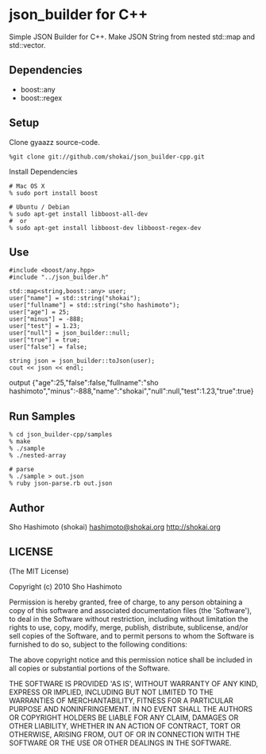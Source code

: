 json_builder for C++
======

Simple JSON Builder for C++.
Make JSON String from nested std::map and std::vector.

Dependencies
------------

* boost::any
* boost::regex

Setup
-----

Clone gyaazz source-code.

    %git clone git://github.com/shokai/json_builder-cpp.git

Install Dependencies

    # Mac OS X
    % sudo port install boost

    # Ubuntu / Debian
    % sudo apt-get install libboost-all-dev
    #  or
    % sudo apt-get install libboost-dev libboost-regex-dev


Use
---

    #include <boost/any.hpp>
    #include "../json_builder.h"

    std::map<string,boost::any> user;
    user["name"] = std::string("shokai");
    user["fullname"] = std::string("sho hashimoto");
    user["age"] = 25;
    user["minus"] = -888;
    user["test"] = 1.23;
    user["null"] = json_builder::null;
    user["true"] = true;
    user["false"] = false;
  
    string json = json_builder::toJson(user);
    cout << json << endl;

output
    {"age":25,"false":false,"fullname":"sho hashimoto","minus":-888,"name":"shokai","null":null,"test":1.23,"true":true}  


Run Samples
-----------

    % cd json_builder-cpp/samples
    % make
    % ./sample
    % ./nested-array

    # parse
    % ./sample > out.json
    % ruby json-parse.rb out.json


Author
------

Sho Hashimoto (shokai)
hashimoto@shokai.org
http://shokai.org



LICENSE
-------

(The MIT License)

Copyright (c) 2010 Sho Hashimoto

Permission is hereby granted, free of charge, to any person obtaining
a copy of this software and associated documentation files (the
'Software'), to deal in the Software without restriction, including
without limitation the rights to use, copy, modify, merge, publish,
distribute, sublicense, and/or sell copies of the Software, and to
permit persons to whom the Software is furnished to do so, subject to
the following conditions:

The above copyright notice and this permission notice shall be
included in all copies or substantial portions of the Software.

THE SOFTWARE IS PROVIDED 'AS IS', WITHOUT WARRANTY OF ANY KIND,
EXPRESS OR IMPLIED, INCLUDING BUT NOT LIMITED TO THE WARRANTIES OF
MERCHANTABILITY, FITNESS FOR A PARTICULAR PURPOSE AND NONINFRINGEMENT.
IN NO EVENT SHALL THE AUTHORS OR COPYRIGHT HOLDERS BE LIABLE FOR ANY
CLAIM, DAMAGES OR OTHER LIABILITY, WHETHER IN AN ACTION OF CONTRACT,
TORT OR OTHERWISE, ARISING FROM, OUT OF OR IN CONNECTION WITH THE
SOFTWARE OR THE USE OR OTHER DEALINGS IN THE SOFTWARE.
